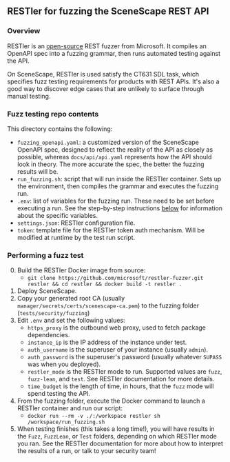 ## RESTler for fuzzing the SceneScape REST API

### Overview

RESTler is an [open-source](https://github.com/microsoft/restler-fuzzer) REST fuzzer from Microsoft. It compiles an OpenAPI spec into a fuzzing grammar, then runs automated testing against the API.

On SceneScape, RESTler is used satisfy the CT631 SDL task, which specifies fuzz testing requirements for products with REST APIs. It's also a good way to discover edge cases that are unlikely to surface through manual testing.

### Fuzz testing repo contents

This directory contains the following:
* `fuzzing_openapi.yaml`: a customized version of the SceneScape OpenAPI spec, designed to reflect the reality of the API as closely as possible, whereas `docs/api/api.yaml` represents how the API should look in theory. The more accurate the spec, the better the fuzzing results will be.
* `run_fuzzing.sh`:  script that will run inside the RESTler container. Sets up the environment, then compiles the grammar and executes the fuzzing run.
* `.env`: list of variables for the fuzzing run. These need to be set before executing a run. See the step-by-step instructions [below](#performing-a-fuzz-test) for information about the specific variables.
* `settings.json`: RESTler configuration file.
* `token`: template file for the RESTler token auth mechanism. Will be modified at runtime by the test run script.

### Performing a fuzz test

0. Build the RESTler Docker image from source:
    * `git clone https://github.com/microsoft/restler-fuzzer.git restler && cd restler && docker build -t restler .`
1. Deploy SceneScape.
2. Copy your generated root CA (usually `manager/secrets/certs/scenescape-ca.pem`) to the fuzzing folder (`tests/security/fuzzing`)
3. Edit `.env` and set the following values:
    * `https_proxy` is the outbound web proxy, used to fetch package dependencies.
    * `instance_ip` is the IP address of the instance under test.
    * `auth_username` is the superuser of your instance (usually `admin`).
    * `auth_password` is the superuser's password (usually whatever `SUPASS` was when you deployed).
    * `restler_mode` is the RESTler mode to run. Supported values are `fuzz`, `fuzz-lean`, and `test`. See RESTler documentation for more details.
    * `time_budget` is the length of time, in hours, that the `fuzz` mode will spend testing the API.
4. From the fuzzing folder, execute the Docker command to launch a RESTler container and run our script:
    * `docker run --rm -v ./:/workspace restler sh /workspace/run_fuzzing.sh`
5. When testing finishes (this takes a long time!), you will have results in the `Fuzz`, `FuzzLean`, or `Test` folders, depending on which RESTler mode you ran. See the RESTler documentation for more about how to interpret the results of a run, or talk to your security team!
